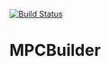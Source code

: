 [![Build Status](https://travis-ci.org/symengine/SymEngineBuilder.svg?branch=master)](https://travis-ci.org/symengine/SymEngineBuilder)

# MPCBuilder
